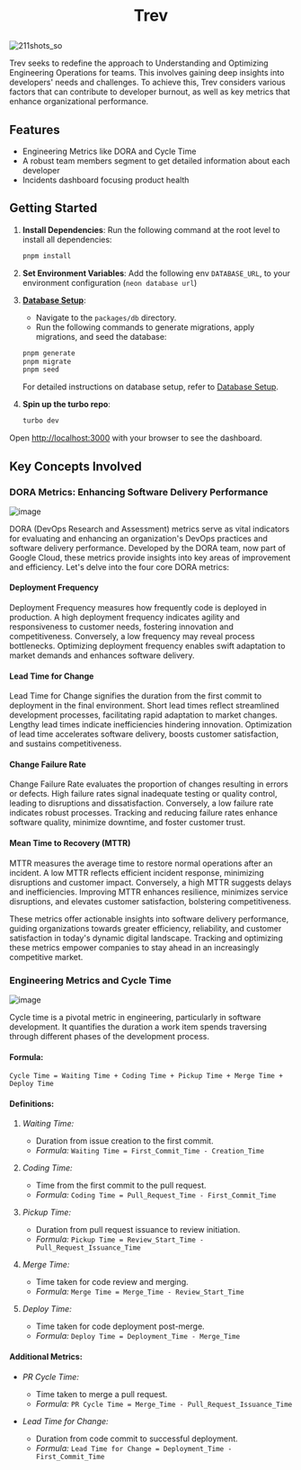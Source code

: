 # <p align="center">Trev</p>
![211shots_so](https://github.com/shrey-v0/trev.ai/assets/165524661/a249fd5b-22d8-4f7f-aa4b-adeb476ab3c1)

Trev seeks to redefine the approach to Understanding and Optimizing Engineering Operations for teams. This involves gaining deep insights into developers' needs and challenges. To achieve this, Trev considers various factors that can contribute to developer burnout, as well as key metrics that enhance organizational performance.



##  Features    
- Engineering Metrics like DORA and Cycle Time
- A robust team members segment to get detailed information about each developer
- Incidents dashboard focusing product health


## Getting Started

1. **Install Dependencies**: Run the following command at the root level to install all dependencies:

    ```bash
    pnpm install
    ```

2. **Set Environment Variables**: Add the following env `DATABASE_URL`, to your environment configuration (`neon database url`)

3. **[Database Setup](https://github.com/shrey-v0/trev.ai/tree/master/packages/db#database-setup)**: 
    - Navigate to the `packages/db` directory.
    - Run the following commands to generate migrations, apply migrations, and seed the database:

    ```bash
    pnpm generate
    pnpm migrate
    pnpm seed
    ```

    For detailed instructions on database setup, refer to [Database Setup](https://github.com/shrey-v0/trev.ai/tree/master/packages/db#database-setup).

4. **Spin up the turbo repo**:

    ```bash
    turbo dev
    ```


Open [http://localhost:3000](http://localhost:3000) with your browser to see the dashboard.



## Key Concepts Involved
  
     
### DORA Metrics: Enhancing Software Delivery Performance


![image](https://github.com/shrey-v0/trev.ai/assets/165524661/1b64d436-a2c9-40ca-9383-86b24fa12cf0)

DORA (DevOps Research and Assessment) metrics serve as vital indicators for evaluating and enhancing an organization's DevOps practices and software delivery performance. Developed by the DORA team, now part of Google Cloud, these metrics provide insights into key areas of improvement and efficiency. Let's delve into the four core DORA metrics:

#### Deployment Frequency

Deployment Frequency measures how frequently code is deployed in production. A high deployment frequency indicates agility and responsiveness to customer needs, fostering innovation and competitiveness. Conversely, a low frequency may reveal process bottlenecks. Optimizing deployment frequency enables swift adaptation to market demands and enhances software delivery.

#### Lead Time for Change

Lead Time for Change signifies the duration from the first commit to deployment in the final environment. Short lead times reflect streamlined development processes, facilitating rapid adaptation to market changes. Lengthy lead times indicate inefficiencies hindering innovation. Optimization of lead time accelerates software delivery, boosts customer satisfaction, and sustains competitiveness.

#### Change Failure Rate

Change Failure Rate evaluates the proportion of changes resulting in errors or defects. High failure rates signal inadequate testing or quality control, leading to disruptions and dissatisfaction. Conversely, a low failure rate indicates robust processes. Tracking and reducing failure rates enhance software quality, minimize downtime, and foster customer trust.

#### Mean Time to Recovery (MTTR)

MTTR measures the average time to restore normal operations after an incident. A low MTTR reflects efficient incident response, minimizing disruptions and customer impact. Conversely, a high MTTR suggests delays and inefficiencies. Improving MTTR enhances resilience, minimizes service disruptions, and elevates customer satisfaction, bolstering competitiveness.

These metrics offer actionable insights into software delivery performance, guiding organizations towards greater efficiency, reliability, and customer satisfaction in today's dynamic digital landscape. Tracking and optimizing these metrics empower companies to stay ahead in an increasingly competitive market.


### Engineering Metrics and Cycle Time


![image](https://github.com/shrey-v0/trev.ai/assets/165524661/f324a3fc-2402-47c5-a731-5687ff9734c2)

Cycle time is a pivotal metric in engineering, particularly in software development. It quantifies the duration a work item spends traversing through different phases of the development process.

#### Formula:

```Cycle Time = Waiting Time + Coding Time + Pickup Time + Merge Time + Deploy Time```

#### Definitions:

1. *Waiting Time:*
   - Duration from issue creation to the first commit.
   - *Formula:* `Waiting Time = First_Commit_Time - Creation_Time`

2. *Coding Time:*
   - Time from the first commit to the pull request.
   - *Formula:* `Coding Time = Pull_Request_Time - First_Commit_Time`

3. *Pickup Time:*
   - Duration from pull request issuance to review initiation.
   - *Formula:* `Pickup Time = Review_Start_Time - Pull_Request_Issuance_Time`

4. *Merge Time:*
   - Time taken for code review and merging.
   - *Formula:* `Merge Time = Merge_Time - Review_Start_Time`

5. *Deploy Time:*
   - Time taken for code deployment post-merge.
   - *Formula:* `Deploy Time = Deployment_Time - Merge_Time`

#### Additional Metrics:

- *PR Cycle Time:*
  - Time taken to merge a pull request.
  - *Formula:* `PR Cycle Time = Merge_Time - Pull_Request_Issuance_Time`

- *Lead Time for Change:*
  - Duration from code commit to successful deployment.
  - *Formula:* `Lead Time for Change = Deployment_Time - First_Commit_Time`
